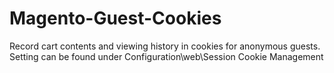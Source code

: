 # Magento-Guest-Cookies
Record cart contents and viewing history in cookies for anonymous guests.
Setting can be found under Configuration\web\Session Cookie Management
